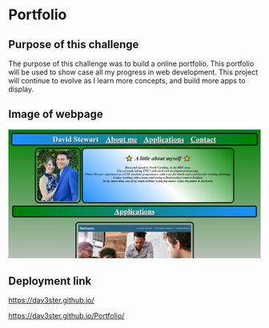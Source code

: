 # Portfolio

## Purpose of this challenge
The purpose of this challenge was to build a online portfolio. This portfolio will be used to show case all my progress in web development. This project will continue to evolve as I learn more concepts, and build more apps to display. 

## Image of webpage
 
![Image](./images/Readme.png)

## Deployment link

https://dav3ster.github.io/

https://dav3ster.github.io/Portfolio/
